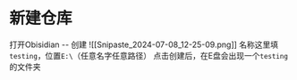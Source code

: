 # 新建仓库
打开Obisidian -- 创建
![[Snipaste_2024-07-08_12-25-09.png]]
名称这里填`testing`，位置`E:\`（任意名字任意路径）
点击创建后，在E盘会出现一个`testing`的文件夹
